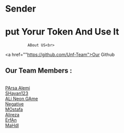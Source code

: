 # Sender 
# put Yorur Token And Use It
			  ABout US<br>
  <a href=""https://github.com/Unf-Team">Our Github</a><br>
  <h2> Our Team Members : </h2><br>
  <a href="https://telegram.me/parsaalemi">PArsa Alemi</a><br>
  <a href="https://telegram.me/shayan123hacker"> SHayan123</a><br>
  <a href="https://telegram.me/pokr_face"> ALi Neon GAme</a><br>
  <a href="https://telegram.me/Negative"> Negative</a><br>
  <a href="https://telegram.me/Mosydev"> MOstafa</a><br>
  <a href="https://telegram.me/Alirezamee"> Alireza</a><br>
  <a href="https://telegram.me/N_E_O"> ErfAn</a><br>
  <a href="https://telegram.me/Mahdi_soft"> MaHdI</a>
